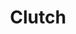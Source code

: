 ---
facebook: https://facebook.com/clutch.co
linkedin: https://linkedin.com/company/clutch-co
logohandle: clutchco
sort: clutch
title: Clutch
twitter: https://x.com/clutch_co
website: https://clutch.co/
---